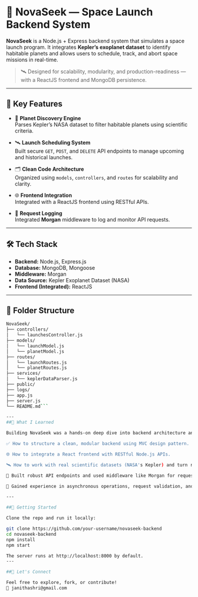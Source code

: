 # 🚀 NovaSeek — Space Launch Backend System

**NovaSeek** is a Node.js + Express backend system that simulates a space launch program. It integrates **Kepler’s exoplanet dataset** to identify habitable planets and allows users to schedule, track, and abort space missions in real-time.

> 🛰️ Designed for scalability, modularity, and production-readiness — with a ReactJS frontend and MongoDB persistence.

---

## 🧩 Key Features

- 🌌 **Planet Discovery Engine**  
  Parses Kepler’s NASA dataset to filter habitable planets using scientific criteria.

- 🛰️ **Launch Scheduling System**  
  Built secure `GET`, `POST`, and `DELETE` API endpoints to manage upcoming and historical launches.

- 🗂️ **Clean Code Architecture**  
  Organized using `models`, `controllers`, and `routes` for scalability and clarity.

- 🌐 **Frontend Integration**  
  Integrated with a ReactJS frontend using RESTful APIs.

- 📜 **Request Logging**  
  Integrated **Morgan** middleware to log and monitor API requests.

---

## 🛠️ Tech Stack

- **Backend:** Node.js, Express.js  
- **Database:** MongoDB, Mongoose  
- **Middleware:** Morgan  
- **Data Source:** Kepler Exoplanet Dataset (NASA)  
- **Frontend (Integrated):** ReactJS  

---

## 📂 Folder Structure

```bash
NovaSeek/
├── controllers/
│   └── launchesController.js
├── models/
│   └── launchModel.js
│   └── planetModel.js
├── routes/
│   └── launchRoutes.js
│   └── planetRoutes.js
├── services/
│   └── keplerDataParser.js
├── public/
├── logs/
├── app.js
├── server.js
└── README.md```

---
##🧠 What I Learned

Building NovaSeek was a hands-on deep dive into backend architecture and real-world data processing. Here's what I learned:

✅ How to structure a clean, modular backend using MVC design pattern.

🌐 How to integrate a React frontend with RESTful Node.js APIs.

🛰️ How to work with real scientific datasets (NASA's Kepler) and turn raw CSV data into usable models.

🧪 Built robust API endpoints and used middleware like Morgan for request tracking and debugging.

🔁 Gained experience in asynchronous operations, request validation, and error handling.

---

##🚀 Getting Started

Clone the repo and run it locally:

git clone https://github.com/your-username/novaseek-backend
cd novaseek-backend
npm install
npm start

The server runs at http://localhost:8000 by default.
---

##📮 Let's Connect

Feel free to explore, fork, or contribute!
📧 janithashri@gmail.com
